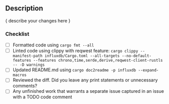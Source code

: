 ## Description

{ describe your changes here }

### Checklist
- [ ] Formatted code using `cargo fmt --all`
- [ ] Linted code using clippy with reqwest feature: `cargo clippy --manifest-path influxdb/Cargo.toml --all-targets --no-default-features --features chrono,time,serde,derive,reqwest-client-rustls -- -D warnings`
- [ ] Updated README.md using `cargo doc2readme -p influxdb --expand-macros`
- [ ] Reviewed the diff. Did you leave any print statements or unnecessary comments?
- [ ] Any unfinished work that warrants a separate issue captured in an issue with a TODO code comment
